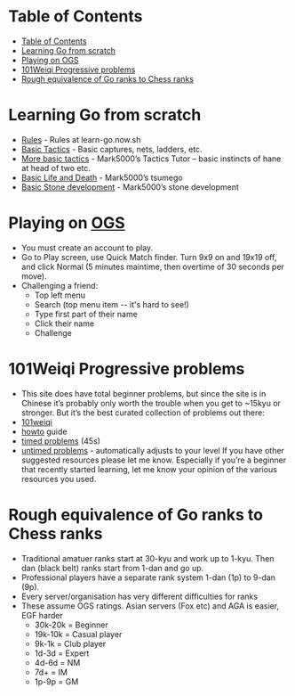 
# Table of Contents
- [Table of Contents](#table-of-contents)
- [Learning Go from scratch](#learning-go-from-scratch)
- [Playing on OGS](#playing-on-ogs)
- [101Weiqi Progressive problems](#101weiqi-progressive-problems)
- [Rough equivalence of Go ranks to Chess ranks](#rough-equivalence-of-go-ranks-to-chess-ranks)

# Learning Go from scratch
* [Rules](https://learn-go.now.sh) - Rules at learn-go.now.sh
* [Basic Tactics](https://online-go.com/puzzle/1493) - Basic captures, nets, ladders, etc.
* [More basic tactics](https://online-go.com/puzzle/1769) - Mark5000’s Tactics Tutor – basic instincts of hane at head of two etc.
* [Basic Life and Death](https://online-go.com/puzzle/2625) - Mark5000’s tsumego
* [Basic Stone development](https://online-go.com/puzzle/3421) - Mark5000’s stone development

# Playing on [OGS](https://online-go.com/)
* You must create an account to play.
* Go to Play screen, use Quick Match finder. Turn 9x9 on and 19x19 off, and click Normal (5 minutes maintime, then overtime of 30 seconds per move).
* Challenging a friend: 
  * Top left menu
  * Search (top menu item -- it's hard to see!)
  * Type first part of their name
  * Click their name
  * Challenge

# 101Weiqi Progressive problems
* This site does have total beginner problems, but since the site is in Chinese it’s probably only worth the trouble when you get to ~15kyu or stronger. But it’s the best curated collection of problems out there:
* [101weiqi](https://www.101weiqi.com)
* [howto](https://imgur.com/a/Sh67B8w) guide
* [timed problems](https://www.101weiqi.com/guan) (45s)
* [untimed problems](https://www.101weiqi.com/task/do) - automatically adjusts to your level
If you have other suggested resources please let me know. Especially if you’re a beginner that recently started learning, let me know your opinion of the various resources you used.

# Rough equivalence of Go ranks to Chess ranks
  * Traditional amatuer ranks start at 30-kyu and work up to 1-kyu. Then dan (black belt) ranks start from 1-dan and go up.
  * Professional players have a separate rank system 1-dan (1p) to 9-dan (9p).
  * Every server/organisation has very different difficulties for ranks
  * These assume OGS ratings. Asian servers (Fox etc) and AGA is easier, EGF harder
    * 30k-20k = Beginner
    * 19k-10k = Casual player
    * 9k-1k = Club player
    * 1d-3d = Expert
    * 4d-6d = NM
    * 7d+ = IM
    * 1p-9p = GM
